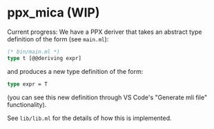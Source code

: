 # ppx_mica (WIP)

Current progress:
We have a PPX deriver that takes an abstract type definition of the form (see `main.ml`):
```ocaml
(* bin/main.ml *)
type t [@@deriving expr]
```
and produces a new type definition of the form:
```ocaml 
type expr = T
```
(you can see this new definition through VS Code's "Generate mli file" functionality).

See `lib/lib.ml` for the details of how this is implemented.
